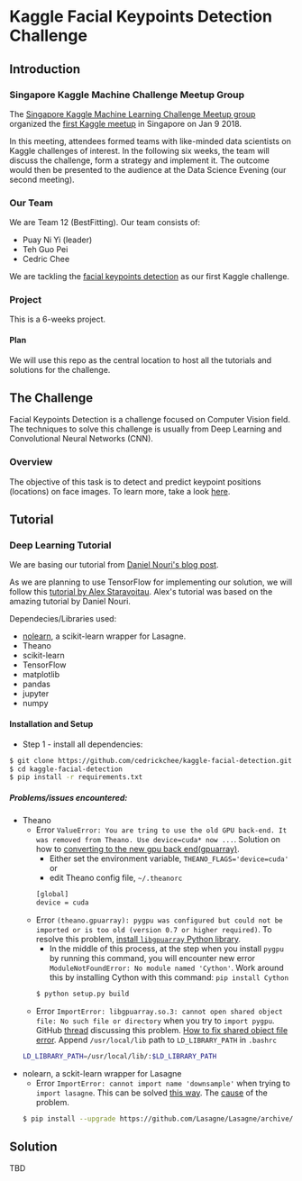 # Kaggle Facial Keypoints Detection Challenge

## Introduction

### Singapore Kaggle Machine Challenge Meetup Group

The [Singapore Kaggle Machine Learning Challenge Meetup group](https://www.meetup.com/Singapore-Kaggle-Machine-Learning-Challenge) organized the [first Kaggle meetup](https://www.meetup.com/Singapore-Kaggle-Machine-Learning-Challenge/events/245657152/) in Singapore on Jan 9 2018.

In this meeting, attendees formed teams with like-minded data scientists on Kaggle challenges of interest. In the following six weeks, the team will discuss the challenge, form a strategy and implement it. The outcome would then be presented to the audience at the Data Science Evening (our second meeting).

### Our Team

We are Team 12 (BestFitting). Our team consists of:
- Puay Ni Yi (leader)
- Teh Guo Pei
- Cedric Chee

We are tackling the [facial keypoints detection](https://www.kaggle.com/c/facial-keypoints-detection) as our first Kaggle challenge.

### Project

This is a 6-weeks project.

#### Plan

We will use this repo as the central location to host all the tutorials and solutions for the challenge.

## The Challenge

Facial Keypoints Detection is a challenge focused on Computer Vision field. The techniques to solve this challenge is usually from Deep Learning and Convolutional Neural Networks (CNN).

### Overview

The objective of this task is to detect and predict keypoint positions (locations) on face images. To learn more, take a look [here](https://www.kaggle.com/c/facial-keypoints-detection).

## Tutorial

### Deep Learning Tutorial

We are basing our tutorial from [Daniel Nouri's blog post](https://www.kaggle.com/c/facial-keypoints-detection#deep-learning-tutorial).

As we are planning to use TensorFlow for implementing our solution, we will follow this [tutorial by Alex Staravoitau](https://navoshta.com/facial-with-tensorflow/). Alex's tutorial was based on the amazing tutorial by Daniel Nouri.

Dependecies/Libraries used:
- [nolearn](https://github.com/dnouri/nolearn), a scikit-learn wrapper for Lasagne.
- Theano
- scikit-learn
- TensorFlow
- matplotlib
- pandas
- jupyter
- numpy

#### Installation and Setup

- Step 1 - install all dependencies:
```bash
$ git clone https://github.com/cedrickchee/kaggle-facial-detection.git
$ cd kaggle-facial-detection
$ pip install -r requirements.txt
```

##### Problems/issues encountered:
- Theano
    - Error `ValueError: You are tring to use the old GPU back-end. It was removed from Theano. Use device=cuda* now ...`. Solution on how to [converting to the new gpu back end(gpuarray)](https://github.com/Theano/Theano/wiki/Converting-to-the-new-gpu-back-end%28gpuarray%29).
        - Either set the environment variable, `THEANO_FLAGS='device=cuda'` or
        - edit Theano config file, `~/.theanorc`
        ```bash
        [global]
        device = cuda
        ```
    - Error `(theano.gpuarray): pygpu was configured but could not be imported or is too old (version 0.7 or higher required)`. To resolve this problem, [install `libgpuarray` Python library](http://deeplearning.net/software/libgpuarray/installation.html).
        - In the middle of this process, at the step when you install `pygpu` by running this command, you will encounter new error `ModuleNotFoundError: No module named 'Cython'`. Work around this by installing Cython with this command: `pip install Cython`
        ```bash
        $ python setup.py build
        ```
    - Error `ImportError: libgpuarray.so.3: cannot open shared object file: No such file or directory` when you try to `import pygpu`. GitHub [thread](https://github.com/Theano/libgpuarray/issues/89#issuecomment-144826220) discussing this problem. [How to fix shared object file error](https://codeyarns.com/2014/01/14/how-to-fix-shared-object-file-error/). Append `/usr/local/lib` path to `LD_LIBRARY_PATH` in `.bashrc`
    ```bash
    LD_LIBRARY_PATH=/usr/local/lib/:$LD_LIBRARY_PATH
    ```
- nolearn, a sckit-learn wrapper for Lasagne
    - Error `ImportError: cannot import name 'downsample'` when trying to `import lasagne`. This can be solved [this way](https://github.com/Lasagne/Lasagne/issues/867). The [cause](https://github.com/Theano/Theano/issues/4337#issuecomment-332041284) of the problem.
    ```bash
    $ pip install --upgrade https://github.com/Lasagne/Lasagne/archive/master.zip
    
    ```

## Solution

TBD
